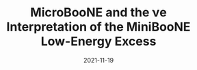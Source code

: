 ---
title: "MicroBooNE and the νe Interpretation of the MiniBooNE Low-Energy Excess"
authors:  C.A. Argüelles,  I. Esteban,  M. Hostert,  Kevin J. Kelly,  J. Kopp,  P.A.N. Machado,  I. Martinez-Soler,  Y.F. Perez-Gonzalez
collection: publication
permalink: /publication/2021-11-19-MicroBooNEandtheeInterpretationoftheMiniBooNELow-EnergyExcess
date: 2021-11-19
venue: Phys.Rev.Lett. 
paperurl: 'https://arxiv.org/abs/2111.10359'
citation: "MicroBooNE and the νe Interpretation of the MiniBooNE Low-Energy Excess, C. A. Argüelles, I. Esteban, M. Hostert, Kevin J. Kelly, J. Kopp, P. A. N. Machado, I. Martinez-Soler, Y. F. Perez-Gonzalez, Phys.Rev.Lett. 128 (2022) 24 241802, 2021, "
eprint: "2111.10359"
---